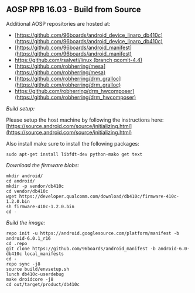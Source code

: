## AOSP RPB 16.03 - Build from Source

Additional AOSP repositories are hosted at:
- [https://github.com/96boards/android_device_linaro_db410c](https://github.com/96boards/android_device_linaro_db410c)
- [https://github.com/96boards/android_manifest](https://github.com/96boards/android_manifest)
- [https://github.com/rsalveti/linux (branch qcomlt-4.4)](https://github.com/rsalveti/linux)
- [https://github.com/robherring/mesa](https://github.com/robherring/mesa)
- [https://github.com/robherring/drm_gralloc](https://github.com/robherring/drm_gralloc)
- https://github.com/robherring/drm_hwcomposer](https://github.com/robherring/drm_hwcomposer)

*Build setup:*

Please setup the host machine by following the instructions here: [https://source.android.com/source/initializing.html](https://source.android.com/source/initializing.html)

Also install make sure to install the following packages:

```shell
sudo apt-get install libfdt-dev python-mako get text
```

*Download the firmware blobs:*

```shell
mkdir android/
cd android/
mkdir -p vendor/db410c
cd vendor/db410c
wget https://developer.qualcomm.com/download/db410c/firmware-410c-1.2.0.bin
sh firmware-410c-1.2.0.bin
cd -
```

*Build the image:*

```shell
repo init -u https://android.googlesource.com/platform/manifest -b android-6.0.1_r16
cd .repo
git clone https://github.com/96boards/android_manifest -b android-6.0-db410c local_manifests
cd -
repo sync -j8
source build/envsetup.sh
lunch db410c-userdebug
make droidcore -j8
cd out/target/product/db410c
```

